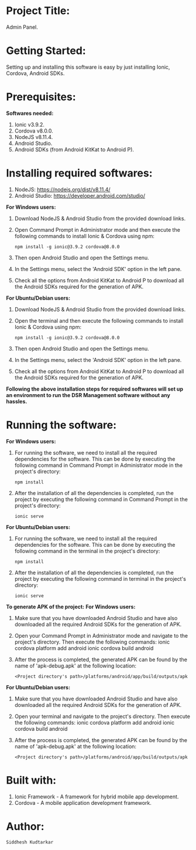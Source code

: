 # Project Title:

Admin Panel.

# Getting Started:

Setting up and installing this software is easy by just installing Ionic, Cordova, Android SDKs.

# Prerequisites:

**Softwares needed:**
1.	Ionic v3.9.2.
2.	Cordova v8.0.0.
3.	NodeJS v8.11.4.
3.	Android Studio.
4.	Android SDKs (from Android KitKat to Android P).

# Installing required softwares:
1.	NodeJS: <https://nodejs.org/dist/v8.11.4/>
2.	Android Studio: <https://developer.android.com/studio/>

**For Windows users:**
1.	Download NodeJS & Android Studio from the provided download links.
2.	Open Command Prompt in Administrator mode and then execute the following commands to install Ionic & Cordova using npm:

		npm install -g ionic@3.9.2 cordova@8.0.0
3.	Then open Android Studio and open the Settings menu.
4.	In the Settings menu, select the 'Android SDK' option in the left pane.
5.	Check all the options from Android KitKat to Android P to download all the Android SDKs required for the generation of APK.

**For Ubuntu/Debian users:**
1.	Download NodeJS & Android Studio from the provided download links.
2.	Open the terminal and then execute the following commands to install Ionic & Cordova using npm:

		npm install -g ionic@3.9.2 cordova@8.0.0
3.	Then open Android Studio and open the Settings menu.
4.	In the Settings menu, select the 'Android SDK' option in the left pane.
5.	Check all the options from Android KitKat to Android P to download all the Android SDKs required for the generation of APK.

**Following the above installation steps for required softwares will set up an environment to run the DSR Management software without any hassles.**

# Running the software:
**For Windows users:**
1.	For running the software, we need to install all the required dependencies for the software. This can be done by executing the following command in Command Prompt in Administrator mode in the project's directory:

		npm install
		
2.	After the installation of all the dependencies is completed, run the project by executing the following command in Command Prompt in the project's directory:

		ionic serve

**For Ubuntu/Debian users:**
1.	For running the software, we need to install all the required dependencies for the software. This can be done by executing the following command in the terminal in the project's directory:

		npm install
2.	After the installation of all the dependencies is completed, run the project by executing the following command in terminal in the project's directory:

		ionic serve
		
**To generate APK of the project:**
**For Windows users:**
1.	Make sure that you have downloaded Android Studio and have also downloaded all the required Android SDKs for the generation of APK.
2.	Open your Command Prompt in Administrator mode and navigate to the project's directory. Then execute the following commands:
	ionic cordova platform add android
	ionic cordova build android
3.	After the process is completed, the generated APK can be found by the name of 'apk-debug.apk' at the following location:

		<Project directory's path>/platforms/android/app/build/outputs/apk

**For Ubuntu/Debian users:**
1.	Make sure that you have downloaded Android Studio and have also downloaded all the required Android SDKs for the generation of APK.
2.	Open your terminal and navigate to the project's directory. Then execute the following commands:
	ionic cordova platform add android
	ionic cordova build android
3.	After the process is completed, the generated APK can be found by the name of 'apk-debug.apk' at the following location:
		
		<Project directory's path>/platforms/android/app/build/outputs/apk

# Built with:

1.	Ionic Framework - A framework for hybrid mobile app development.
2.	Cordova - A mobile application development framework.

# Author:

    Siddhesh Kudtarkar
